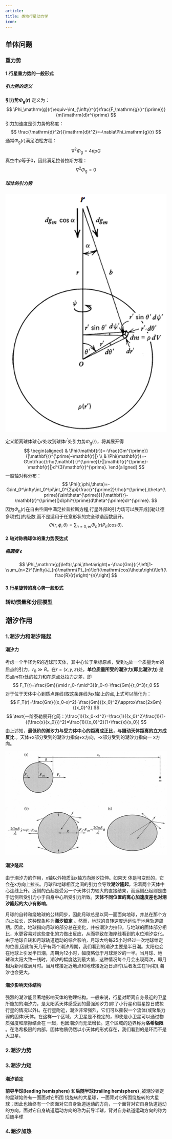 ```yaml
---
article: 
title: 类地行星动力学
icon:
---
```

## 单体问题
### 重力势
#### 1.行星重力势的一般形式
##### 引力势的定义
**引力势$\Phi_\mathrm{g}(r)$** 定义为：
$$
\Phi_\mathrm{g}(r)\equiv-\int_{\infty}^{r}\frac{F_\mathrm{g}(r^{\prime})}{m}\mathrm{d}r^{\prime}
$$
引力加速度是引力势的梯度：
$$
\frac{\mathrm{d}^2r}{\mathrm{d}t^2}=-\nabla\Phi_\mathrm{g}(r)
$$
通常$\Phi_\mathrm{g}(r)$满足泊松方程：
$$
\nabla^2\Phi_\mathrm{g}=4\pi\rho G
$$
真空中$\rho$等于0，因此满足拉普拉斯方程：
$$
\nabla^2\Phi_\mathrm{g}=0
$$
##### 球体的引力势
![球体引力势示意图|400](images/20250303-103229.png "球体引力势示意图")


定义距离球体球心$r$处收到球体$r^{'}$处引力势$\Phi_\mathrm{g}(r)$，将其展开得
$$
\begin{aligned}
 & \Phi(\mathbf{r})=-\frac{Gm^{\prime}}{|\mathbf{r}^{\prime}-\mathbf{r}|} \\
 & \Phi(\mathbf{r})=-G\int\frac{\rho(\mathbf{r}^{\prime})}{|\mathbf{r}^{\prime}-\mathbf{r}|}d^{3}\mathbf{r}^{\prime}.
\end{aligned}
$$
一般轴对称分布：
$$
\Phi(r,\phi,\theta)=-G\int_0^\infty\int_0^\pi\int_0^{2\pi}\frac{r^{\prime2}\rho(r^{\prime},\theta^{\prime})\sin\theta^{\prime}}{|\mathbf{r}-\mathbf{r}^{\prime}|}d\phi^{\prime}d\theta^{\prime}dr^{\prime}.
$$
因为$\Phi_\mathrm{g}(r)$在自由空间中满足拉普拉斯方程,行星外部的引力场可以展开成[[勒让德多项式]]的级数,而不是适用于任意形状的完全球谐函数展开。
$$
\Phi(r,\phi,\theta)=\sum_{n=0,\infty}\Phi_{n}(r)P_{n}(\cos\theta).
$$
#### 2.轴对称椭球体的重力势表达式
##### 椭圆度 $\epsilon$


$$
\Phi_\mathrm{g}\left(r,\phi,\theta\right)=-\frac{Gm}{r}\left[1-\sum_{n=2}^{\infty}J_{n}\mathrm{P}_{n}\left(\mathrm{cos}\theta\right)\left(\frac{R}{r}\right)^{n}\right]
$$
#### 3.行星旋转的离心势一般形式


### 转动惯量和分层模型


## 潮汐作用
### 1.潮汐力和潮汐隆起
#### 潮汐力
考虑一个半径为$R$的近球形天体，其中心位于坐标原点，受到$r_0$处一个质量为$m$的质点的引力，$r_0 \gg R$。在$r=(x,y,z)$处，**单位质量所受的潮汐力(即比潮汐力)** 是质点$m$在$r$处的拉力和在原点处拉力之差，即
$$
F_T(r)=\frac{Gm}{\mid r_0-r\mid^3}(r_0-r)-\frac{Gm}{r_0^3}r_0
$$
对于位于天体中心到质点连线(取这条连线为x轴)上的点,上式可以简化为：
$$
F_T(r)=\frac{Gm}{(x_0-x)^2}-\frac{Gm}{{x_0}^2}\approx\frac{2xGm}{{x_0}^3}
$$
$$
\text{一阶泰勒展开化简：}\frac{1}{(x_0-x)^2}=\frac{1}{{x_0}^2}\frac{1}{1-{(\frac{x}{x_0}})^2}=\frac{1}{{x_0}^2}(1+\frac{x}{x_0})
$$
由上述知，**最低阶的潮汐力与受力体中心的距离成正比，与摄动天体距离的立方成反比** 。天体+x部分受到的潮汐力指向+x方向，-x部分受到的潮汐力指向一 x方向。


![image](images/20250303-113119.png)
#### 潮汐隆起

由于潮汐力的作用，x轴以外物质沿x轴方向潮汐拉伸。如果天 体是可变形的，它会在x方向上拉长。月球和地球相互之间的引力会导致**潮汐隆起**，沿着两个天体中心连线上升。近侧的凸起是受另一个天体引力较大的直接结果，而远侧凸起则是由于远侧所受引力小于自身中心所受引力所致。**天体不同位置的离心加速度差也对潮汐隆起的大小有影响**。

月球的自转和绕地球的公转同步，因此月球总是以同一面面向地球，并总在那个方向上拉长，这种现象称为**潮汐锁定** 。然而，地球的自转速度远远快于地月轨道周期。因此，地球指向月球的部分总在变化，并被潮汐力拉伸。与地球的固体部分相比，水更容易对这些变化的力做出反应，从而导致在海岸线看到的水位潮汐变化。由于地球自转和月球轨道运动的综合影响，月球大约每25小时经过一次地球给定的位置,因此每天几乎有两个潮汐周期，我们看到的潮汐主要是半日潮。太阳也会在地球上引发半日潮，周期为12小时，幅度略低于月球潮汐的一半。当月球、地球和太阳大致一线时，潮汐的幅度达到最大值，这种情况每个月会出现两次，即月相为新月或满月时。当月球接近近地点和地球接近近日点时(后者发生在1月初),潮汐也会更大。

#### 潮汐影响天体结构

强烈的潮汐能显著地影响天体的物理结构。一般来说，行星对距离自身最近的卫星所施加的潮汐力，是太阳系天体感受到的最强潮汐力(除了小行星和彗星掠日或掠行星的情况以外)。在行星附近，潮汐非常强烈，它们可以撕裂一个流体(或聚集力弱的固体)天体。在这样一个区域，大卫星是不稳定的，即使是小卫星可以通过物质强度和摩擦结合在 一起，也因潮汐而无法增长。这个区域的边界称为**洛希极限** 。在洛希极限的内部，固体物质仍然以小天体的形式存在，我们看到的是环而不是大卫星。
### 2.潮汐力势



### 3.潮汐力矩
#### 潮汐锁定
**前导半球(leading hemisphere)** 和**后随半球(trailing hemisphere)** ,被潮汐锁定的星球始终有一面面对它所围 绕旋转的大星球，一面背对它所围绕旋转的大星球；因此也始终有一个面面对它自身轨道运动的方向，一个面背对它自身轨道运动的方向。面对它自身轨道运动方向的称为前导半球，背对自身轨道运动方向的称为后随半球

### 4.潮汐加热

